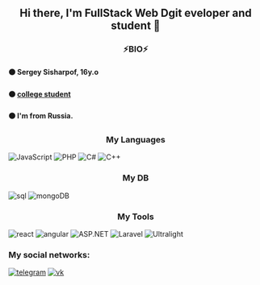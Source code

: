 ## <center>Hi there, I'm FullStack Web Dgit eveloper and student 👋

### <center>⚡BIO⚡

#### ⚫ Sergey Sisharpof, 16y.o 
#### ⚫ [college student](https://www.mirea.ru/about/the-structure-of-the-university/educational-scientific-structural-unit/the-faculty-of-secondary-vocational-education/)
#### ⚫ I'm from Russia.

### <center>My Languages
![JavaScript](https://img.shields.io/badge/-JavaScript-090909?style=for-the-badge&logo=javascript) ![PHP](https://img.shields.io/badge/-PHP-090909?style=for-the-badge&logo=PHP) ![C#](https://img.shields.io/badge/-C%23-090909?style=for-the-badge&logo=Csharp) ![C++](https://img.shields.io/badge/-C++-090909?style=for-the-badge&logo=C%2b%2b&logoColor=6296CC)

### <center>My DB
![sql](https://img.shields.io/badge/-SQL-090909?style=for-the-badge&logo=mysql&logoColor=00648B) ![mongoDB](https://img.shields.io/badge/-mongobd-090909?style=for-the-badge&logo=MongoDB&logoColor=#7CFC00)

### <center>My Tools
![react](https://img.shields.io/badge/-React-090909?style=for-the-badge&logo=react) ![angular](https://img.shields.io/badge/-angular-090909?style=for-the-badge&logo=Angular&logoColor=DC143C) ![ASP.NET](https://img.shields.io/badge/-ASP.NET-090909?style=for-the-badge&logo=.net) ![Laravel](https://img.shields.io/badge/-Laravel-090909?style=for-the-badge&logo=Laravel) ![Ultralight](https://img.shields.io/badge/-Ultralight-090909?style=for-the-badge&logo=C%2b%2b&logoColor=6296CC)

### My social networks:
[![telegram](https://img.shields.io/badge/-telegram-090909?style=for-the-badge&logo=telegram)](https://t.me/hellogithub123) [![vk](https://img.shields.io/badge/-vkontakte-090909?style=for-the-badge&logo=vk)](https://vk.com/d3c0dik)
